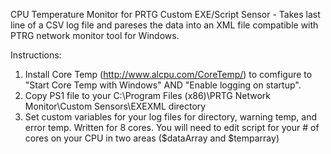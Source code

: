 CPU Temperature Monitor for PRTG Custom EXE/Script Sensor - Takes last line of a CSV log file and pareses the data into an XML file compatible with PTRG network monitor tool for Windows.

Instructions:
1. Install Core Temp (http://www.alcpu.com/CoreTemp/) to comfigure to "Start Core Temp with Windows" AND "Enable logging on startup". 
2. Copy PS1 file to your C:\Program Files (x86)\PRTG Network Monitor\Custom Sensors\EXEXML directory
3. Set custom variables for your log files for directory, warning temp, and error temp.  Written for 8 cores.  You will need to edit script for your # of cores on your CPU in two areas ($dataArray and $temparray)

